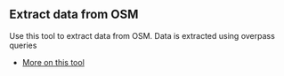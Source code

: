 Extract data from OSM
---

Use this tool to extract data from OSM. Data is extracted using overpass queries

- [More on this tool](https://github.com/mapbox/download-osm-data/wiki)
